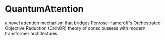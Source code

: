 # QuantumAttention
a novel attention mechanism that bridges Penrose-Hameroff's Orchestrated Objective Reduction (OrchOR) theory of consciousness with modern transformer architectures
